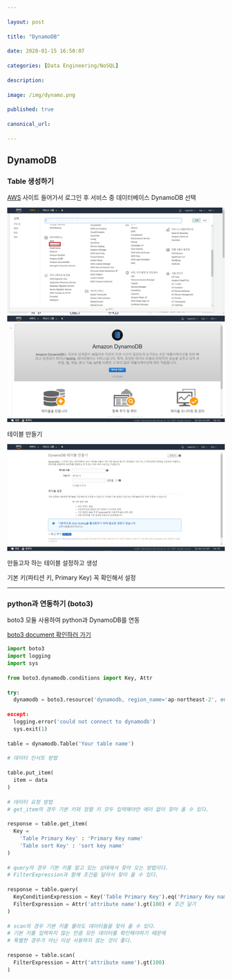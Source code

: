 ```yaml
---

layout: post

title: "DynamoDB"

date: 2020-01-15 16:50:07

categories: [Data Engineering/NoSQL]

description:

image: /img/dynamo.png

published: true

canonical_url:

---
```


## DynamoDB

### Table 생성하기

[AWS](https://ap-northeast-2.console.aws.amazon.com/) 사이트 들어가서 로그인 후 서비스 중 데이터베이스 DynamoDB 선택

<img src='/img/dynamo1.png'>

<img src='/img/dynamo2.png'>

테이블 만들기

<img src='/img/dynamo3.png'>

만들고자 하는 테이블 설정하고 생성

기본 키(파티션 키, Primary Key) 꼭 확인해서 설정

---------------------------------------------

### python과 연동하기 (boto3)

boto3 모듈 사용하여 python과 DynamoDB를 연동

[boto3 document 확인하러 가기](https://boto3.amazonaws.com/v1/documentation/api/latest/index.html)

```python
import boto3
import logging
import sys

from boto3.dynamodb.conditions import Key, Attr

try:
  dynamodb = boto3.resource('dynamodb, region_name='ap-northeast-2', endpoint_url = 'Your endpoint url')

except:
  logging.error('could not connect to dynamodb')
  sys.exit(1)

table = dynamodb.Table('Your table name')

# 데이터 인서트 방법

table.put_item(
  item = data
)

# 데이터 요청 방법
# get_item의 경우 기본 키와 정렬 키 모두 입력해야만 에러 없이 찾아 올 수 있다.

response = table.get_item(
  Key =
    'Table Primary Key' : 'Primary Key name'
    'Table sort Key' : 'sort key name'
)

# query의 경우 기본 키를 알고 있는 상태에서 찾아 오는 방법이다.
# FilterExpression과 함께 조건을 달아서 찾아 올 수 있다.

response = table.query(
  KeyConditionExpression = Key('Table Primary Key').eq('Primary Key name')
  FilterExpression = Attr('attribute name').gt(100) # 조건 달기
)

# scan의 경우 기본 키를 몰라도 데이터들을 찾아 올 수 있다.
# 기본 키를 입력하지 않는 만큼 모든 데이터를 확인해야하기 때문에
# 특별한 경우가 아닌 이상 사용하지 않는 것이 좋다.

response = table.scan(
  FilterExpression = Attr('attribute name').gt(100)
)
```
